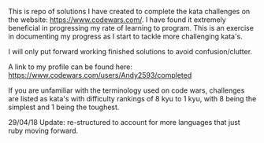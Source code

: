 This is repo of solutions I have created to complete the kata challenges on the website: https://www.codewars.com/. I have found it extremely beneficial in progressing my rate of learning to program. This is an exercise in documenting my progress as I start to tackle more challenging kata's.

I will only put forward working finished solutions to avoid confusion/clutter.

A link to my profile can be found here: https://www.codewars.com/users/Andy2593/completed

If you are unfamiliar with the terminology used on code wars, challenges are listed as kata's with difficulty rankings of 8 kyu to 1 kyu, with 8 being the simplest and 1 being the toughest.

29/04/18 Update: re-structured to account for more languages that just ruby moving forward.
